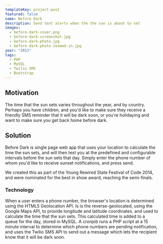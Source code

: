 ```yaml
---
templateKey: project-post
featured: false
name: Before Dark
description: Send text alerts when the the sun is about to set
images:
  - before-dark-cover.png
  - before-dark-screenshot.jpg
  - before-dark-photo.jpg
  - before-dark-photo-zoomed-in.jpg
year: "2013"
tags:
  - PHP
  - MySQL
  - Twilio SMS
  - Bootstrap
---
```

## Motivation

The time that the sun sets varies throughout the year, and by country. Perhaps you have children, and you'd like to make sure they receive a friendly SMS reminder that it will be dark soon, or you're holidaying and want to make sure you get back home before dark.

## Solution

Before Dark is single page web app that uses your location to calculate the time the sun sets, and will then text you at the predefined and configurable intervals before the sun sets that day. Simply enter the phone number of whom you'd like to receive sunset notifications, and press send.

We created this as part of the Young Rewired State Festival of Code 2014, and were nominated for the best in show award, reaching the semi-finals.

### Technology

When a user enters a phone number, the browser's location is determined using the HTML5 Geolocation API. Is is the reverse-geolocated, using the Google Maps API, to provide longitude and latitude coordinates. and used to calculate the time that the sun sets. This calculated time is added to a queue for the day, stored in MySQL. A cronjob runs a PHP script at a 15 minute interval to determine which phone numbers are pending notification, and uses the Twilio SMS API to send out a message which lets the recipient know that it will be dark soon.